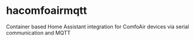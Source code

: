 # hacomfoairmqtt
Container based Home Assistant integration for ComfoAir devices via serial communication and MQTT
